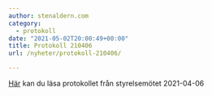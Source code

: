```yaml
---
author: stenaldern.com
category:
  - protokoll
date: "2021-05-02T20:00:49+00:00"
title: Protokoll 210406
url: /nyheter/protokoll-210406/

---
```

[Här](/wp-content/uploads/2021/05/Protokoll-styrelsemöte-210406.pdf) kan du läsa protokollet från styrelsemötet 2021-04-06
